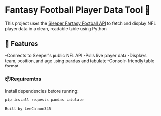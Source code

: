# Fantasy Football Player Data Tool 🏈
This project uses the [Sleeper Fantasy Football API](https://api.sleeper.app/) to fetch and display NFL player data in a clean, readable table using Python.

## 🔧 Features
-Connects to Sleeper's public NFL API
-Pulls live player data
-Displays team, position, and age using pandas and tabulate
-Console-friendly table format

### 📦Requiremtns
Install dependencies before running:
```bash
pip install requests pandas tabulate

Built by LeeCannon345
